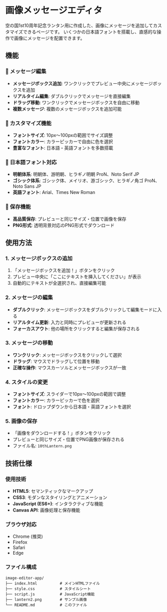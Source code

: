 # 画像メッセージエディタ

空の国1st10周年記念ランタン用に作成した、画像にメッセージを追加してカスタマイズできるページです。
いくつかの日本語フォントを搭載し、直感的な操作で画像にメッセージを配置できます。

## 機能

### 🎨 メッセージ編集
- **メッセージボックス追加**: ワンクリックでプレビュー中央にメッセージボックスを追加
- **リアルタイム編集**: ダブルクリックでメッセージを直接編集
- **ドラッグ移動**: ワンクリックでメッセージボックスを自由に移動
- **複数メッセージ**: 複数のメッセージボックスを追加可能

### 🎯 カスタマイズ機能
- **フォントサイズ**: 10px〜100pxの範囲でサイズ調整
- **フォントカラー**: カラーピッカーで自由に色を選択
- **豊富なフォント**: 日本語・英語フォントを多数搭載

### 📱 日本語フォント対応
- **明朝体系**: 明朝体、游明朝、ヒラギノ明朝 ProN、Noto Serif JP
- **ゴシック体系**: ゴシック体、メイリオ、游ゴシック、ヒラギノ角ゴ ProN、Noto Sans JP
- **英語フォント**: Arial、Times New Roman

### 💾 保存機能
- **高品質保存**: プレビューと同じサイズ・位置で画像を保存
- **PNG形式**: 透明背景対応のPNG形式でダウンロード

## 使用方法

### 1. メッセージボックスの追加
1. 「メッセージボックスを追加！」ボタンをクリック
2. プレビュー中央に「ここにテキストを挿入してください」が表示
3. 自動的にテキストが全選択され、直接編集可能

### 2. メッセージの編集
- **ダブルクリック**: メッセージボックスをダブルクリックして編集モードに入る
- **リアルタイム更新**: 入力と同時にプレビューが更新される
- **フォーカスアウト**: 他の場所をクリックすると編集が保存される

### 3. メッセージの移動
- **ワンクリック**: メッセージボックスをクリックして選択
- **ドラッグ**: マウスでドラッグして位置を移動
- **正確な操作**: マウスカーソルとメッセージボックスが一致

### 4. スタイルの変更
- **フォントサイズ**: スライダーで10px〜100pxの範囲で調整
- **フォントカラー**: カラーピッカーで色を選択
- **フォント**: ドロップダウンから日本語・英語フォントを選択

### 5. 画像の保存
- 「画像をダウンロードする！」ボタンをクリック
- プレビューと同じサイズ・位置でPNG画像が保存される
- ファイル名: `10thLantern.png`

## 技術仕様

### 使用技術
- **HTML5**: セマンティックなマークアップ
- **CSS3**: モダンなスタイリングとアニメーション
- **JavaScript (ES6+)**: インタラクティブな機能
- **Canvas API**: 画像処理と保存機能

### ブラウザ対応
- Chrome (推奨)
- Firefox
- Safari
- Edge

### ファイル構成
```
image-editor-app/
├── index.html          # メインHTMLファイル
├── style.css           # スタイルシート
├── script.js           # JavaScript機能
├── lantern2.png        # サンプル画像
└── README.md           # このファイル
```